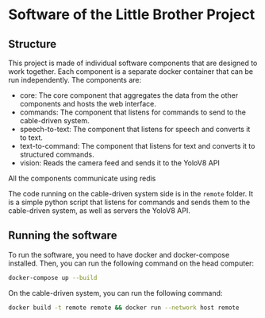 # Software of the Little Brother Project

## Structure

This project is made of individual software components that are designed to work together. Each component is a separate docker container that can be run independently. The components are:
- core: The core component that aggregates the data from the other components and hosts the web interface.
- commands: The component that listens for commands to send to the cable-driven system.
- speech-to-text: The component that listens for speech and converts it to text.
- text-to-command: The component that listens for text and converts it to structured commands.
- vision: Reads the camera feed and sends it to the YoloV8 API

All the components communicate using redis

The code running on the cable-driven system side is in the `remote` folder. It is a simple python script that listens for commands and sends them to the cable-driven system, as well as servers the YoloV8 API.

## Running the software

To run the software, you need to have docker and docker-compose installed. Then, you can run the following command on the head computer:

```bash
docker-compose up --build
```

On the cable-driven system, you can run the following command:

```bash
docker build -t remote remote && docker run --network host remote
```

